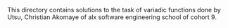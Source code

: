 This directory contains solutions to the task of variadic functions done by Utsu, Christian Akomaye of alx software engineering school of cohort 9.
